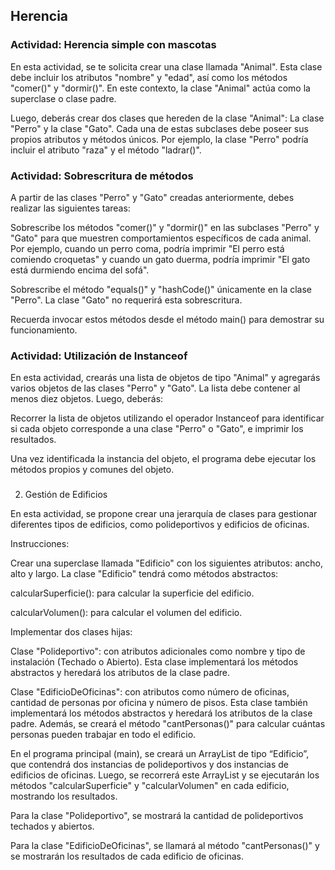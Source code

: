 ## Herencia

### Actividad: Herencia simple con mascotas

En esta actividad, se te solicita crear una clase llamada "Animal". Esta clase debe incluir los atributos "nombre" y "edad", así como los métodos "comer()" y "dormir()". En este contexto, la clase "Animal" actúa como la superclase o clase padre.


Luego, deberás crear dos clases que hereden de la clase "Animal": La clase "Perro" y la clase "Gato". Cada una de estas subclases debe poseer sus propios atributos y métodos únicos. Por ejemplo, la clase "Perro" podría incluir el atributo "raza" y el método "ladrar()".

### Actividad: Sobrescritura de métodos

A partir de las clases "Perro" y "Gato" creadas anteriormente, debes realizar las siguientes tareas:

Sobrescribe los métodos "comer()" y "dormir()" en las subclases "Perro" y "Gato" para que muestren comportamientos específicos de cada animal. Por ejemplo, cuando un perro coma, podría imprimir "El perro está comiendo croquetas" y cuando un gato duerma, podría imprimir "El gato está durmiendo encima del sofá".

Sobrescribe el método "equals()" y "hashCode()" únicamente en la clase "Perro". La clase "Gato" no requerirá esta sobrescritura.

Recuerda invocar estos métodos desde el método main() para demostrar su funcionamiento.

### Actividad: Utilización de Instanceof

En esta actividad, crearás una lista de objetos de tipo "Animal" y agregarás varios objetos de las clases "Perro" y "Gato". La lista debe contener al menos diez objetos. Luego, deberás:


Recorrer la lista de objetos utilizando el operador Instanceof para identificar si cada objeto corresponde a una clase "Perro" o "Gato", e imprimir los resultados.

Una vez identificada la instancia del objeto, el programa debe ejecutar los métodos propios y comunes del objeto.

### 

2. Gestión de Edificios

En esta actividad, se propone crear una jerarquía de clases para gestionar diferentes tipos de edificios, como polideportivos y edificios de oficinas.

Instrucciones:

Crear una superclase llamada "Edificio" con los siguientes atributos: ancho, alto y largo. La clase "Edificio" tendrá como métodos abstractos:

calcularSuperficie(): para calcular la superficie del edificio.

calcularVolumen(): para calcular el volumen del edificio.

Implementar dos clases hijas:

Clase "Polideportivo": con atributos adicionales como nombre y tipo de instalación (Techado o Abierto). Esta clase implementará los métodos abstractos y heredará los atributos de la clase padre.

Clase "EdificioDeOficinas": con atributos como número de oficinas, cantidad de personas por oficina y número de pisos. Esta clase también implementará los métodos abstractos y heredará los atributos de la clase padre. Además, se creará el método "cantPersonas()" para calcular cuántas personas pueden trabajar en todo el edificio.

En el programa principal (main), se creará un ArrayList de tipo “Edificio”, que contendrá dos instancias de polideportivos y dos instancias de edificios de oficinas. Luego, se recorrerá este ArrayList y se ejecutarán los métodos "calcularSuperficie" y "calcularVolumen" en cada edificio, mostrando los resultados.

Para la clase "Polideportivo", se mostrará la cantidad de polideportivos techados y abiertos.

Para la clase "EdificioDeOficinas", se llamará al método "cantPersonas()" y se mostrarán los resultados de cada edificio de oficinas.